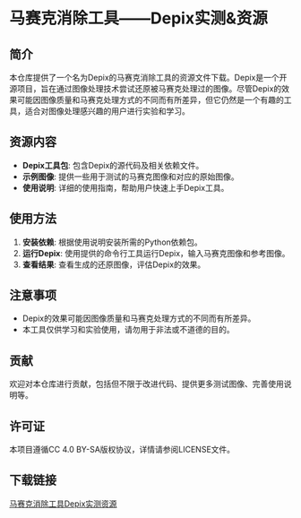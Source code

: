 # 马赛克消除工具——Depix实测&资源

## 简介
本仓库提供了一个名为Depix的马赛克消除工具的资源文件下载。Depix是一个开源项目，旨在通过图像处理技术尝试还原被马赛克处理过的图像。尽管Depix的效果可能因图像质量和马赛克处理方式的不同而有所差异，但它仍然是一个有趣的工具，适合对图像处理感兴趣的用户进行实验和学习。

## 资源内容
- **Depix工具包**: 包含Depix的源代码及相关依赖文件。
- **示例图像**: 提供一些用于测试的马赛克图像和对应的原始图像。
- **使用说明**: 详细的使用指南，帮助用户快速上手Depix工具。

## 使用方法
1. **安装依赖**: 根据使用说明安装所需的Python依赖包。
2. **运行Depix**: 使用提供的命令行工具运行Depix，输入马赛克图像和参考图像。
3. **查看结果**: 查看生成的还原图像，评估Depix的效果。

## 注意事项
- Depix的效果可能因图像质量和马赛克处理方式的不同而有所差异。
- 本工具仅供学习和实验使用，请勿用于非法或不道德的目的。

## 贡献
欢迎对本仓库进行贡献，包括但不限于改进代码、提供更多测试图像、完善使用说明等。

## 许可证
本项目遵循CC 4.0 BY-SA版权协议，详情请参阅LICENSE文件。

## 下载链接

[马赛克消除工具Depix实测资源](https://pan.quark.cn/s/eb390bc7d986)